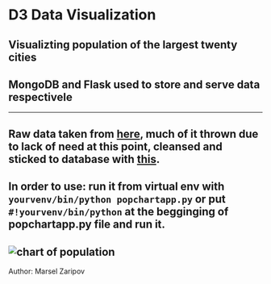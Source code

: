 D3 Data Visualization
=====================

## Visualizting population of the largest twenty cities

## MongoDB and Flask used to store and serve data respectivele
---
Raw data taken from [here](http://media.mongodb.org/zips.json), much of it thrown due to lack of need at this point, cleansed and sticked to database with [this](..popchart/import_util.py).
---
In order to use: run it from virtual env with `yourvenv/bin/python popchartapp.py` or put `#!yourvenv/bin/python` at the begginging of popchartapp.py file and run it.
---
![chart of population](http://imgur.com/a/6NTsY)
---
Author: Marsel Zaripov